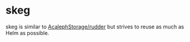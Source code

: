 # skeg
skeg is similar to [AcalephStorage/rudder](https://github.com/AcalephStorage/rudder) but strives to reuse as much as Helm as possible.
